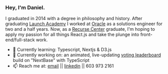 ### Hey, I'm Daniel.

I graduated in 2014 with a degree in philosophy and history. After graduating [Launch Academy](https://github.com/LaunchAcademy) I worked at [Oracle](https://github.com/oracle) as a solutions engineer for two and a half years. Now, as a [Recurse Center](https://github.com/recursecenter) graduate, I'm hoping to apply my passion for all things React.js and take the plunge into front-end/full-stack work.

- 🌱 Currently learning: Typescript, Nextjs & D3.js
- 🔭 Currently working on: an animated, live-updating [voting leaderboard](https://vibecamp-graph.vercel.app) build on "NextBase" with TypeScript
- 📫 Reach me at: [email](danis1911@gmail.com) || [linkedin](https://www.linkedin.com/in/danielmdavis/) || 603 973 2161


<!--
**danielmdavis/danielmdavis** is a ✨ _special_ ✨ repository because its `README.md` (this file) appears on your GitHub profile.

Here are some ideas to get you started:

- 🔭 I’m currently working on ...
- 🌱 I’m currently learning ...
- 👯 I’m looking to collaborate on ...
- 🤔 I’m looking for help with ...
- 💬 Ask me about ...
- 📫 How to reach me: ...
- 😄 Pronouns: ...
- ⚡ Fun fact: ...
-->
